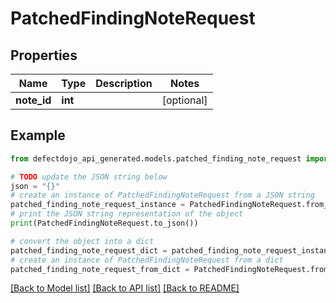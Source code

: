 # PatchedFindingNoteRequest


## Properties

Name | Type | Description | Notes
------------ | ------------- | ------------- | -------------
**note_id** | **int** |  | [optional] 

## Example

```python
from defectdojo_api_generated.models.patched_finding_note_request import PatchedFindingNoteRequest

# TODO update the JSON string below
json = "{}"
# create an instance of PatchedFindingNoteRequest from a JSON string
patched_finding_note_request_instance = PatchedFindingNoteRequest.from_json(json)
# print the JSON string representation of the object
print(PatchedFindingNoteRequest.to_json())

# convert the object into a dict
patched_finding_note_request_dict = patched_finding_note_request_instance.to_dict()
# create an instance of PatchedFindingNoteRequest from a dict
patched_finding_note_request_from_dict = PatchedFindingNoteRequest.from_dict(patched_finding_note_request_dict)
```
[[Back to Model list]](../README.md#documentation-for-models) [[Back to API list]](../README.md#documentation-for-api-endpoints) [[Back to README]](../README.md)


